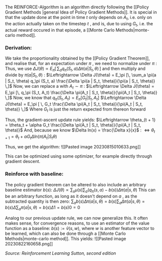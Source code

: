 The REINFORCE-Algorithm is an algorithm directly following the [[Policy Gradient Methods |general Idea of Policy Gradient Methods]]. It is special in that the update done at the point in time $t$ only depends on $A_t$, i.e. only on the action actually taken on the timestep $t$ , and is, due to using $G_t$, i.e. the actual reward occured in that episode, a [[Monte Carlo Methods|monte-carlo method]].
### Derivation:
We take the proportionality obtained by the [[Policy Gradient Theorem]], and realise that, for an expectation under $\pi$ , we need to normalize under $\pi$ :
Thus, we use $\Delta J(\theta) \propto E_\pi  [\, \sum_a  q_\pi (S_t, a) \Delta \pi(a | S_t, \theta) \, ]$ and then multiply and divide by $\pi(a | S_t, \theta)$ :
$\Leftrightarrow \Delta J(\theta) = E_\pi [\, \sum_a  \pi(a | S_t, \theta) q_\pi (S_t, a) \frac{\Delta \pi(a | S_t, \theta)}{\pi(a | S_t, \theta)}  \,]$ Now, we can replace a with $A_t \sim \pi$ :
$\Leftrightarrow \Delta J(\theta) = E_\pi [\, q_\pi (S_t, A_t) \frac{\Delta \pi(A_t | S_t, \theta)}{\pi(A_t | S_t, \theta)}  \,]$ Now, we know that $q_\pi (S_t, A_t) = E_\pi [ G_t | S_t, A_t ]$ 
$\Leftrightarrow \Delta J(\theta) = E_\pi [ \,  G_t \frac{\Delta \pi(A_t | S_t, \theta)}{\pi(A_t | S_t, \theta)}  \,]$  Where $G_t$ is just the return expected from thereon forward

Thus, the gradient-ascent update rule yields:
$\Leftrightarrow \theta_{t + 1} = \theta_t + \alpha G_t \frac{\Delta \pi(A_t | S_t, \theta)}{\pi(A_t | S_t, \theta)}$
And, because we know $\Delta ln(x) = \frac{\Delta x}{x}$ :
$\Leftrightarrow \theta_{t + 1} = \theta_t + \alpha G_t \Delta ln(\pi(A_t | S_t \theta)$

Thus, we get the algorithm:
![[Pasted image 20230815010633.png]]

This can be optimized using some optimizer, for example directly through gradient descent.
### Reinforce with baseline:
The policy gradient theorem can be altered to also include an arbitrary baseline estimator $b(s)$:
$\Delta J(\theta) \propto \sum_s \mu(s) \sum_a (q_\pi (s, a) - b(s)) \Delta \pi(a | s, \theta)$
This can be an arbitrary function, as long as it doesn't depend on $a$ , as the subtracted quantity is then zero:
$\sum_a b(s) \Delta \pi(a | s, \theta) = b(s) \sum_a  \Delta \pi(a | s, \theta) = b(s) \Delta \sum_a  \pi(a | s, \theta) = b(s) \Delta 1 = b(s) 0 = 0$

Analog to our previous update rule, we can now generalize this. It often makes sense, for convergence reasons, to use an estimator of the value function as a baseline: $b(s) := \hat{v} (s, w)$, where $w$ is another feature vector to be learned, which can also be done through a [[Monte Carlo Methods|monte-carlo method]].
This yields:
![[Pasted image 20230822160658.png]]





*Source: Reinforcement Learning Sutton, second edition*